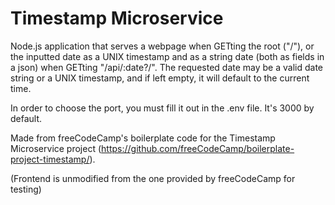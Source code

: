 # Timestamp Microservice

Node.js application that serves a webpage when GETting the root ("/"), or the inputted date as a UNIX timestamp and as a string date (both as fields in a json) when GETting "/api/:date?/". The requested date may be a valid date string or a UNIX timestamp, and if left empty, it will default to the current time.

In order to choose the port, you must fill it out in the .env file. It's 3000 by default.
 
Made from freeCodeCamp's boilerplate code for the Timestamp Microservice project (https://github.com/freeCodeCamp/boilerplate-project-timestamp/).

(Frontend is unmodified from the one provided by freeCodeCamp for testing)
